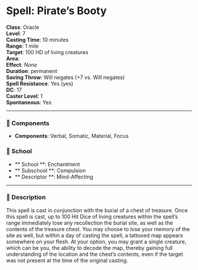 
# Spell: Pirate’s Booty
**Class**: Oracle  
**Level**: 7  
**Casting Time**: 10 minutes  
**Range**: 1 mile  
**Target**: 100 HD of living creatures  
**Area**:   
**Effect**: _None_  
**Duration**: permanent  
**Saving Throw**: Will negates (+7 vs. Will negates)  
**Spell Resistance**: Yes (yes)  
**DC**: 17  
**Caster Level**: 1  
**Spontaneous**: Yes

---

### 🔮 Components
- **Components**: Verbal, Somatic, Material, Focus

### 🏫 School
- ** School **: Enchantment
- ** Subschool **: Compulsion
- ** Descriptor **: Mind-Affecting
---

### 📜 Description
This spell is cast in conjunction with the burial of a chest of treasure. Once this spell is cast, up to 100 Hit Dice of living creatures within the spell’s range immediately lose any recollection the burial site, as well as the contents of the treasure chest. You may choose to lose your memory of the site as well, but within a day of casting the spell, a tattooed map appears somewhere on your flesh. At your option, you may grant a single creature, which can be you, the ability to decode the map, thereby gaining full understanding of the location and the chest’s contents, even if the target was not present at the time of the original casting.
